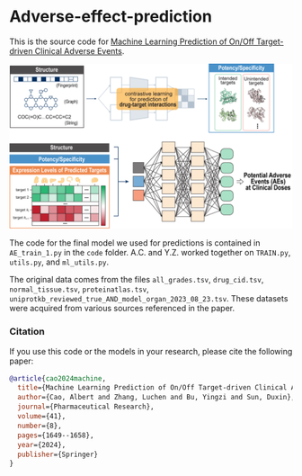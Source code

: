 # Adverse-effect-prediction

This is the source code for [Machine Learning Prediction of On/Off Target-driven Clinical Adverse Events](https://doi.org/10.1007/s11095-024-03742-x).

![Alt Text](figures/paper/fig_1.png)


The code for the final model we used for predictions is contained in `AE_train_1.py` in the `code` folder.
A.C. and Y.Z. worked together on `TRAIN.py`, `utils.py`, and `ml_utils.py`. 

The original data comes from the files `all_grades.tsv`, `drug_cid.tsv`, `normal_tissue.tsv`,
`proteinatlas.tsv`, `uniprotkb_reviewed_true_AND_model_organ_2023_08_23.tsv`. These
datasets were acquired from various sources referenced in the paper.





### Citation 
If you use this code or the models in your research, please cite the following paper:

```bibtex
@article{cao2024machine,
  title={Machine Learning Prediction of On/Off Target-driven Clinical Adverse Events},
  author={Cao, Albert and Zhang, Luchen and Bu, Yingzi and Sun, Duxin},
  journal={Pharmaceutical Research},
  volume={41},
  number={8},
  pages={1649--1658},
  year={2024},
  publisher={Springer}
}
```
